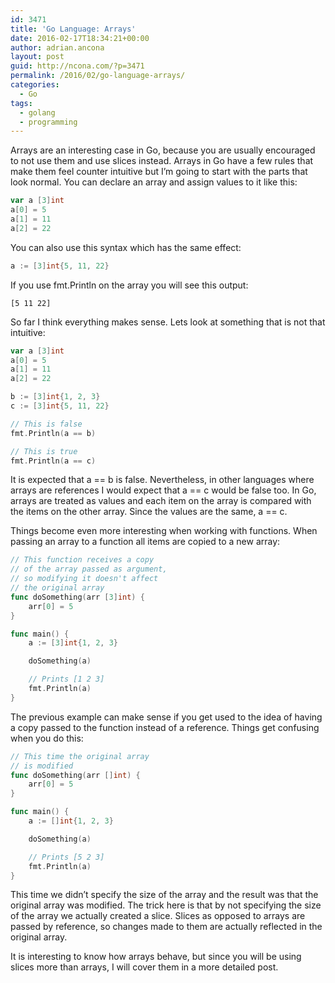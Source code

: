 ```yaml
---
id: 3471
title: 'Go Language: Arrays'
date: 2016-02-17T18:34:21+00:00
author: adrian.ancona
layout: post
guid: http://ncona.com/?p=3471
permalink: /2016/02/go-language-arrays/
categories:
  - Go
tags:
  - golang
  - programming
---
```

Arrays are an interesting case in Go, because you are usually encouraged to not use them and use slices instead. Arrays in Go have a few rules that make them feel counter intuitive but I&#8217;m going to start with the parts that look normal. You can declare an array and assign values to it like this:

```go
var a [3]int
a[0] = 5
a[1] = 11
a[2] = 22
```

<!--more-->

You can also use this syntax which has the same effect:

```go
a := [3]int{5, 11, 22}
```

If you use fmt.Println on the array you will see this output:

```
[5 11 22]
```

So far I think everything makes sense. Lets look at something that is not that intuitive:

```go
var a [3]int
a[0] = 5
a[1] = 11
a[2] = 22

b := [3]int{1, 2, 3}
c := [3]int{5, 11, 22}

// This is false
fmt.Println(a == b)

// This is true
fmt.Println(a == c)
```

It is expected that a == b is false. Nevertheless, in other languages where arrays are references I would expect that a == c would be false too. In Go, arrays are treated as values and each item on the array is compared with the items on the other array. Since the values are the same, a == c.

Things become even more interesting when working with functions. When passing an array to a function all items are copied to a new array:

```go
// This function receives a copy
// of the array passed as argument,
// so modifying it doesn't affect
// the original array
func doSomething(arr [3]int) {
    arr[0] = 5
}

func main() {
    a := [3]int{1, 2, 3}

    doSomething(a)

    // Prints [1 2 3]
    fmt.Println(a)
}
```

The previous example can make sense if you get used to the idea of having a copy passed to the function instead of a reference. Things get confusing when you do this:

```go
// This time the original array
// is modified
func doSomething(arr []int) {
    arr[0] = 5
}

func main() {
    a := []int{1, 2, 3}

    doSomething(a)

    // Prints [5 2 3]
    fmt.Println(a)
}
```

This time we didn&#8217;t specify the size of the array and the result was that the original array was modified. The trick here is that by not specifying the size of the array we actually created a slice. Slices as opposed to arrays are passed by reference, so changes made to them are actually reflected in the original array.

It is interesting to know how arrays behave, but since you will be using slices more than arrays, I will cover them in a more detailed post.
